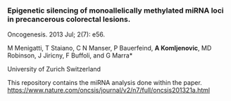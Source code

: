 
### Epigenetic silencing of monoallelically methylated miRNA loci in precancerous colorectal lesions.

Oncogenesis. 2013 Jul; 2(7): e56.

M Menigatti, T Staiano, C N Manser, P Bauerfeind, **A Komljenovic**, MD Robinson, J Jiricny, F Buffoli, and G Marra*

University of Zurich
Switzerland


This repository contains the miRNA analysis done within the paper. https://www.nature.com/oncsis/journal/v2/n7/full/oncsis201321a.html


